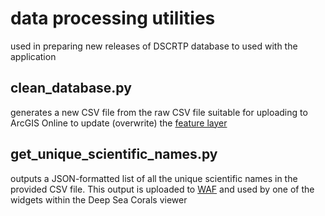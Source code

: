 # data processing utilities
 used in preparing new releases of DSCRTP database to used with the application

## clean_database.py
generates a new CSV file from the raw CSV file suitable for uploading to ArcGIS Online to update (overwrite) the [feature layer](https://noaa.maps.arcgis.com/home/item.html?id=b664c55c156b4b7ea9e03d72eacfee74)

## get_unique_scientific_names.py
outputs a JSON-formatted list of all the unique scientific names in the provided CSV file. This output is uploaded to [WAF](https://www.ncei.noaa.gov/waf/dsc-data/config/DeepSeaCorals/) and used by one of the widgets within the Deep Sea Corals viewer
